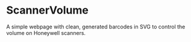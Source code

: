 # ScannerVolume
A simple webpage with clean, generated barcodes in SVG to control the volume on Honeywell scanners.

